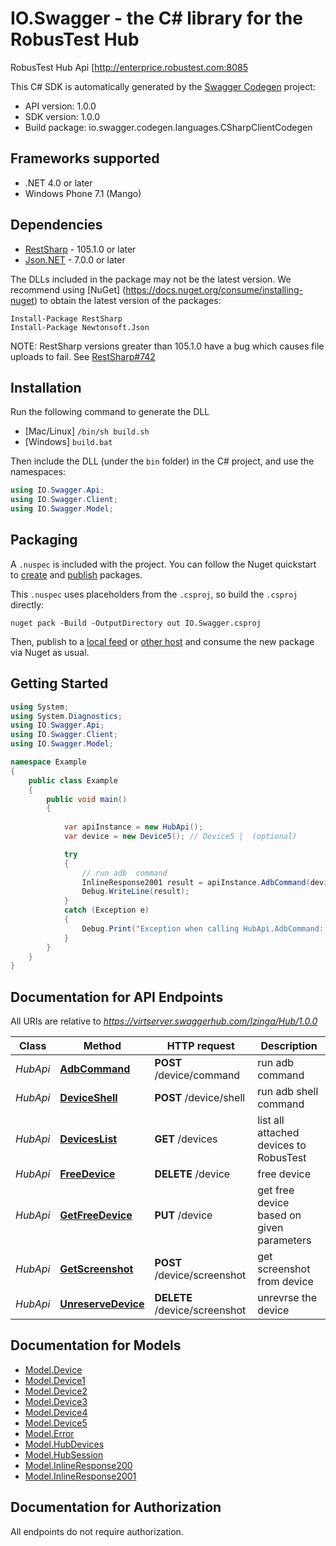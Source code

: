 # IO.Swagger - the C# library for the RobusTest Hub

RobusTest Hub Api [http://enterprice.robustest.com:8085 

This C# SDK is automatically generated by the [Swagger Codegen](https://github.com/swagger-api/swagger-codegen) project:

- API version: 1.0.0
- SDK version: 1.0.0
- Build package: io.swagger.codegen.languages.CSharpClientCodegen

<a name="frameworks-supported"></a>
## Frameworks supported
- .NET 4.0 or later
- Windows Phone 7.1 (Mango)

<a name="dependencies"></a>
## Dependencies
- [RestSharp](https://www.nuget.org/packages/RestSharp) - 105.1.0 or later
- [Json.NET](https://www.nuget.org/packages/Newtonsoft.Json/) - 7.0.0 or later

The DLLs included in the package may not be the latest version. We recommend using [NuGet] (https://docs.nuget.org/consume/installing-nuget) to obtain the latest version of the packages:
```
Install-Package RestSharp
Install-Package Newtonsoft.Json
```

NOTE: RestSharp versions greater than 105.1.0 have a bug which causes file uploads to fail. See [RestSharp#742](https://github.com/restsharp/RestSharp/issues/742)

<a name="installation"></a>
## Installation
Run the following command to generate the DLL
- [Mac/Linux] `/bin/sh build.sh`
- [Windows] `build.bat`

Then include the DLL (under the `bin` folder) in the C# project, and use the namespaces:
```csharp
using IO.Swagger.Api;
using IO.Swagger.Client;
using IO.Swagger.Model;
```

<a name="packaging"></a>
## Packaging

A `.nuspec` is included with the project. You can follow the Nuget quickstart to [create](https://docs.microsoft.com/en-us/nuget/quickstart/create-and-publish-a-package#create-the-package) and [publish](https://docs.microsoft.com/en-us/nuget/quickstart/create-and-publish-a-package#publish-the-package) packages.

This `.nuspec` uses placeholders from the `.csproj`, so build the `.csproj` directly:

```
nuget pack -Build -OutputDirectory out IO.Swagger.csproj
```

Then, publish to a [local feed](https://docs.microsoft.com/en-us/nuget/hosting-packages/local-feeds) or [other host](https://docs.microsoft.com/en-us/nuget/hosting-packages/overview) and consume the new package via Nuget as usual.

<a name="getting-started"></a>
## Getting Started

```csharp
using System;
using System.Diagnostics;
using IO.Swagger.Api;
using IO.Swagger.Client;
using IO.Swagger.Model;

namespace Example
{
    public class Example
    {
        public void main()
        {
            
            var apiInstance = new HubApi();
            var device = new Device5(); // Device5 |  (optional) 

            try
            {
                // run adb  command
                InlineResponse2001 result = apiInstance.AdbCommand(device);
                Debug.WriteLine(result);
            }
            catch (Exception e)
            {
                Debug.Print("Exception when calling HubApi.AdbCommand: " + e.Message );
            }
        }
    }
}
```

<a name="documentation-for-api-endpoints"></a>
## Documentation for API Endpoints

All URIs are relative to *https://virtserver.swaggerhub.com/Izinga/Hub/1.0.0*

Class | Method | HTTP request | Description
------------ | ------------- | ------------- | -------------
*HubApi* | [**AdbCommand**](docs/HubApi.md#adbcommand) | **POST** /device/command | run adb  command
*HubApi* | [**DeviceShell**](docs/HubApi.md#deviceshell) | **POST** /device/shell | run adb shell command
*HubApi* | [**DevicesList**](docs/HubApi.md#deviceslist) | **GET** /devices | list all attached devices to RobusTest
*HubApi* | [**FreeDevice**](docs/HubApi.md#freedevice) | **DELETE** /device | free device
*HubApi* | [**GetFreeDevice**](docs/HubApi.md#getfreedevice) | **PUT** /device | get free device based on given parameters
*HubApi* | [**GetScreenshot**](docs/HubApi.md#getscreenshot) | **POST** /device/screenshot | get screenshot from device
*HubApi* | [**UnreserveDevice**](docs/HubApi.md#unreservedevice) | **DELETE** /device/screenshot | unrevrse the device


<a name="documentation-for-models"></a>
## Documentation for Models

 - [Model.Device](docs/Device.md)
 - [Model.Device1](docs/Device1.md)
 - [Model.Device2](docs/Device2.md)
 - [Model.Device3](docs/Device3.md)
 - [Model.Device4](docs/Device4.md)
 - [Model.Device5](docs/Device5.md)
 - [Model.Error](docs/Error.md)
 - [Model.HubDevices](docs/HubDevices.md)
 - [Model.HubSession](docs/HubSession.md)
 - [Model.InlineResponse200](docs/InlineResponse200.md)
 - [Model.InlineResponse2001](docs/InlineResponse2001.md)


<a name="documentation-for-authorization"></a>
## Documentation for Authorization

All endpoints do not require authorization.
